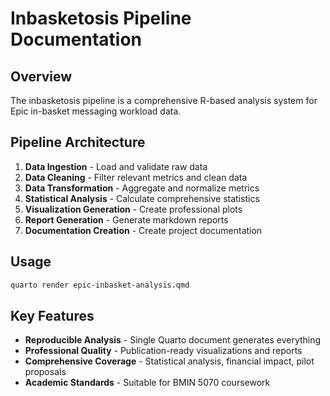 # Inbasketosis Pipeline Documentation

## Overview
The inbasketosis pipeline is a comprehensive R-based analysis system for Epic in-basket messaging workload data.

## Pipeline Architecture
1. **Data Ingestion** - Load and validate raw data
2. **Data Cleaning** - Filter relevant metrics and clean data
3. **Data Transformation** - Aggregate and normalize metrics
4. **Statistical Analysis** - Calculate comprehensive statistics
5. **Visualization Generation** - Create professional plots
6. **Report Generation** - Generate markdown reports
7. **Documentation Creation** - Create project documentation

## Usage
```bash
quarto render epic-inbasket-analysis.qmd
```

## Key Features
- **Reproducible Analysis** - Single Quarto document generates everything
- **Professional Quality** - Publication-ready visualizations and reports
- **Comprehensive Coverage** - Statistical analysis, financial impact, pilot proposals
- **Academic Standards** - Suitable for BMIN 5070 coursework

